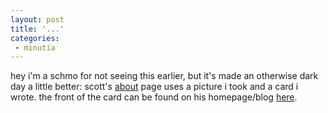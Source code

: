```yaml
---
layout: post
title: '...'
categories:
 - minutia
---
```


hey i'm a schmo for not seeing this earlier, but it's made an otherwise dark day a little better: scott's <a href="http://www.gravattville.com/aboutme.jpg">about</a> page uses a picture i took and a card i wrote. the front of the card can be found on his homepage/blog <a href="http://www.gravattville.com/2002_08_01_blogarchives.html#80318108">here</a>.

